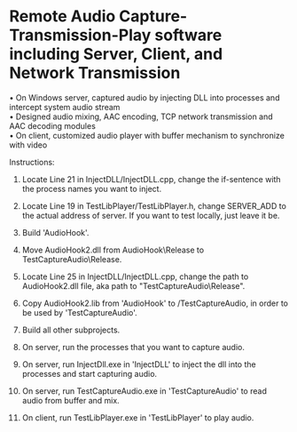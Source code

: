 ﻿# Remote Audio Capture-Transmission-Play software including Server, Client, and Network Transmission
• On Windows server, captured audio by injecting DLL into processes and intercept system audio stream<br />
• Designed audio mixing, AAC encoding, TCP network transmission and AAC decoding modules<br />
• On client, customized audio player with buffer mechanism to synchronize with video <br />

Instructions:
1. Locate Line 21 in InjectDLL/InjectDLL.cpp, change the if-sentence with the process names you want to inject.

2. Locate Line 19 in TestLibPlayer/TestLibPlayer.h, change SERVER_ADD to the actual address of server. If you want to test locally, just leave it be.

3. Build 'AudioHook'.

4. Move AudioHook2.dll from AudioHook\Release to TestCaptureAudio\Release.

4. Locate Line 25 in InjectDLL/InjectDLL.cpp, change the path to AudioHook2.dll file, aka path to "TestCaptureAudio\Release".

5. Copy AudioHook2.lib from 'AudioHook' to /TestCaptureAudio, in order to be used by 'TestCaptureAudio'.

6. Build all other subprojects.

7. On server, run the processes that you want to capture audio.

8. On server, run InjectDll.exe in 'InjectDLL' to inject the dll into the processes and start capturing audio.

9. On server, run TestCaptureAudio.exe in 'TestCaptureAudio' to read audio from buffer and mix.

10. On client, run TestLibPlayer.exe in 'TestLibPlayer' to play audio.
